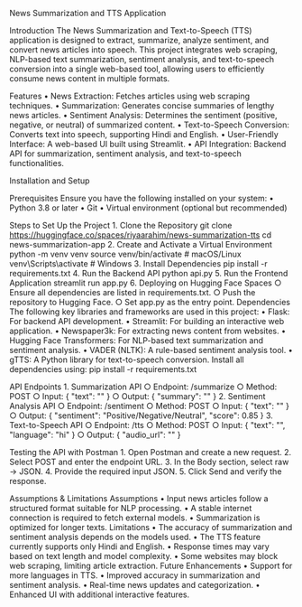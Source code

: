 News Summarization and TTS Application

Introduction
The News Summarization and Text-to-Speech (TTS) application is designed to extract, summarize, analyze sentiment, and convert news articles into speech. This project integrates web scraping, NLP-based text summarization, sentiment analysis, and text-to-speech conversion into a single web-based tool, allowing users to efficiently consume news content in multiple formats.

Features
    • News Extraction: Fetches articles using web scraping techniques.
    • Summarization: Generates concise summaries of lengthy news articles.
    • Sentiment Analysis: Determines the sentiment (positive, negative, or neutral) of summarized content.
    • Text-to-Speech Conversion: Converts text into speech, supporting Hindi and English.
    • User-Friendly Interface: A web-based UI built using Streamlit.
    • API Integration: Backend API for summarization, sentiment analysis, and text-to-speech functionalities.
    
Installation and Setup

Prerequisites
Ensure you have the following installed on your system:
    • Python 3.8 or later
    • Git
    • Virtual environment (optional but recommended)
    
Steps to Set Up the Project
    1. Clone the Repository
git clone https://huggingface.co/spaces/riyaarahim/news-summarization-tts
cd news-summarization-app
    2. Create and Activate a Virtual Environment
python -m venv venv
source venv/bin/activate  # macOS/Linux
venv\Scripts\activate  # Windows
    3. Install Dependencies
pip install -r requirements.txt
    4. Run the Backend API
python api.py
    5. Run the Frontend Application
streamlit run app.py
    6. Deploying on Hugging Face Spaces
        ○ Ensure all dependencies are listed in requirements.txt.
        ○ Push the repository to Hugging Face.
        ○ Set app.py as the entry point.
Dependencies
The following key libraries and frameworks are used in this project:
    • Flask: For backend API development.
    • Streamlit: For building an interactive web application.
    • Newspaper3k: For extracting news content from websites.
    • Hugging Face Transformers: For NLP-based text summarization and sentiment analysis.
    • VADER (NLTK): A rule-based sentiment analysis tool.
    • gTTS: A Python library for text-to-speech conversion.
Install all dependencies using:
pip install -r requirements.txt

API Endpoints
    1. Summarization API
        ○ Endpoint: /summarize
        ○ Method: POST
        ○ Input: 
{ "text": "<news content>" }
        ○ Output: 
{ "summary": "<shortened text>" }
    2. Sentiment Analysis API
        ○ Endpoint: /sentiment
        ○ Method: POST
        ○ Input: 
{ "text": "<summarized text>" }
        ○ Output: 
{ "sentiment": "Positive/Negative/Neutral", "score": 0.85 }
    3. Text-to-Speech API
        ○ Endpoint: /tts
        ○ Method: POST
        ○ Input: 
{ "text": "<summarized text>", "language": "hi" }
        ○ Output: 
{ "audio_url": "<link to generated audio file>" }
    
Testing the API with Postman
    1. Open Postman and create a new request.
    2. Select POST and enter the endpoint URL.
    3. In the Body section, select raw -> JSON.
    4. Provide the required input JSON.
    5. Click Send and verify the response.
    
Assumptions & Limitations
Assumptions
    • Input news articles follow a structured format suitable for NLP processing.
    • A stable internet connection is required to fetch external models.
    • Summarization is optimized for longer texts.
Limitations
    • The accuracy of summarization and sentiment analysis depends on the models used.
    • The TTS feature currently supports only Hindi and English.
    • Response times may vary based on text length and model complexity.
    • Some websites may block web scraping, limiting article extraction.
Future Enhancements
    • Support for more languages in TTS.
    • Improved accuracy in summarization and sentiment analysis.
    • Real-time news updates and categorization.
    • Enhanced UI with additional interactive features.
    
